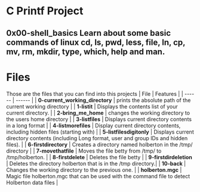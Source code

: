 # C Printf Project

**0x00-shell_basics** Learn about some basic commands of linux cd, ls, pwd, less, file, ln, cp, mv, rm, mkdir, type, which, help and man.
---
# Files
Those are the files that you can find into this projects
| File | Features |
| ------ | ------ |
| **0-current_working_directory** | prints the absolute path of the current working directory |
| **1-listit** | Displays the contents list of your current directory. |
| **2-bring_me_home** | changes the working directory to the users home directory |
| **3-listfiles** | Displays current directory contents in a long format |
| **4-listmorefiles** | Display current directory contents, including hidden files (starting with) |
| **5-listfilesdigitonly** | Displays current directory contents (including Long format, user and group IDs and hidden files). |
| **6-firstdirectory** | Creates a directory named holberton in the /tmp/ directory |
| **7-movethatfile** | Moves the file betty from /tmp/ to /tmp/holberton. |
| **8-firstdelete** | Deletes the file betty |
| **9-firstdirdeletion** | Deletes the directory holberton that is in the /tmp directory.|
| **10-back** | Changes the working directory to the previous one. |
| **holberton.mgc** | Magic file holberton.mgc that can be used with the command file to detect Holberton data files |